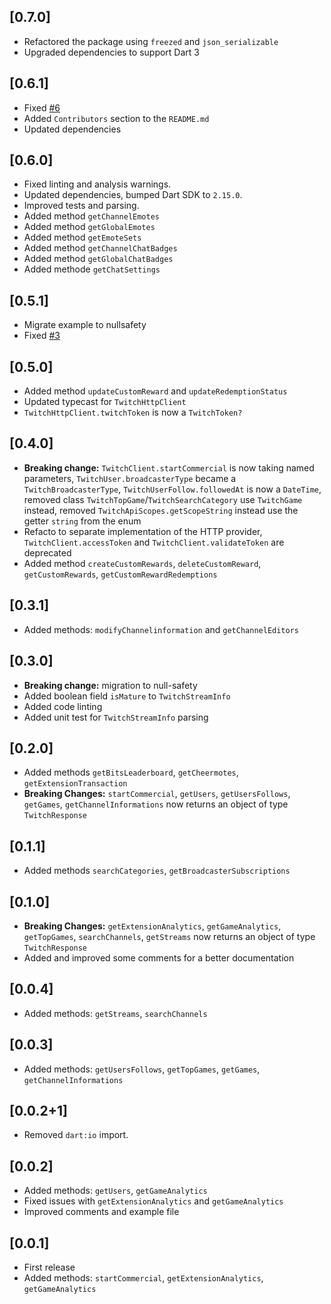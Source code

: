 ## [0.7.0]

* Refactored the package using `freezed` and `json_serializable`
* Upgraded dependencies to support Dart 3

## [0.6.1]

* Fixed [#6](https://github.com/TesteurManiak/twitch_api_flutter/issues/6)
* Added `Contributors` section to the `README.md`
* Updated dependencies

## [0.6.0]

* Fixed linting and analysis warnings.
* Updated dependencies, bumped Dart SDK to `2.15.0`.
* Improved tests and parsing.
* Added method `getChannelEmotes`
* Added method `getGlobalEmotes`
* Added method `getEmoteSets`
* Added method `getChannelChatBadges`
* Added method `getGlobalChatBadges`
* Added methode `getChatSettings`

## [0.5.1]

* Migrate example to nullsafety
* Fixed [#3](https://github.com/TesteurManiak/twitch_api_flutter/issues/3)

## [0.5.0]

* Added method `updateCustomReward` and `updateRedemptionStatus`
* Updated typecast for `TwitchHttpClient`
* `TwitchHttpClient.twitchToken` is now a `TwitchToken?`

## [0.4.0]

* **Breaking change:** `TwitchClient.startCommercial` is now taking named parameters,  `TwitchUser.broadcasterType` became a `TwitchBroadcasterType`,  `TwitchUserFollow.followedAt` is now a `DateTime`, removed class `TwitchTopGame`/`TwitchSearchCategory` use `TwitchGame` instead, removed `TwitchApiScopes.getScopeString` instead use the getter `string` from the enum
* Refacto to separate implementation of the HTTP provider,  `TwitchClient.accessToken` and `TwitchClient.validateToken` are deprecated
* Added method `createCustomRewards`,  `deleteCustomReward`,  `getCustomRewards`,  `getCustomRewardRedemptions`

## [0.3.1]

* Added methods: `modifyChannelinformation` and `getChannelEditors`

## [0.3.0]

* **Breaking change:** migration to null-safety
* Added boolean field `isMature` to `TwitchStreamInfo`
* Added code linting
* Added unit test for `TwitchStreamInfo` parsing

## [0.2.0]

* Added methods `getBitsLeaderboard`,  `getCheermotes`,  `getExtensionTransaction`
* **Breaking Changes:** `startCommercial`,  `getUsers`,  `getUsersFollows`,  `getGames`,  `getChannelInformations` now returns an object of type `TwitchResponse`

## [0.1.1]

* Added methods `searchCategories`,  `getBroadcasterSubscriptions`

## [0.1.0]

* **Breaking Changes:** `getExtensionAnalytics`,  `getGameAnalytics`,  `getTopGames`,  `searchChannels`,  `getStreams` now returns an object of type `TwitchResponse`
* Added and improved some comments for a better documentation

## [0.0.4]

* Added methods: `getStreams`,  `searchChannels`

## [0.0.3]

* Added methods: `getUsersFollows`,  `getTopGames`,  `getGames`,  `getChannelInformations`

## [0.0.2+1]

* Removed `dart:io` import.

## [0.0.2]

* Added methods: `getUsers`,  `getGameAnalytics`
* Fixed issues with `getExtensionAnalytics` and `getGameAnalytics`
* Improved comments and example file

## [0.0.1]

* First release
* Added methods: `startCommercial`,  `getExtensionAnalytics`,  `getGameAnalytics`
